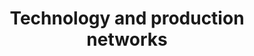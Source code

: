 ---
title: 'Technology and production networks'
description: 'Methods to quantify the nature of technology.'
cover: '/images/research_tech.webp'
research:
- labour-markets
- another-research-post
---